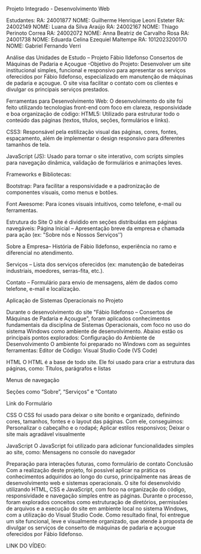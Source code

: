 Projeto Integrado - Desenvolvimento Web

Estudantes:
RA: 24001877 NOME: Guilherme Henrique Leoni Esteter
RA: 24002149 NOME: Luana da Silva Araújo
RA: 24002167 NOME: Thiago Perinoto Correa
RA: 24002072 NOME: Anna Beatriz de Carvalho Rosa
RA: 24001738 NOME: Eduarda Celina Ezequiel Maltempe
RA: 1012023200170 NOME: Gabriel Fernando Verri

Análise das Unidades de Estudo – Projeto Fábio Ildefonso
Consertos de Máquinas de Padaria e Açougue
-Objetivo do Projeto:
 Desenvolver um site institucional simples, funcional e responsivo para apresentar os serviços oferecidos por Fábio Ildefonso, especializado em manutenção de máquinas de padaria e açougue. O site visa facilitar o contato com os clientes e divulgar os principais serviços prestados.

Ferramentas para Desenvolvimento Web:
O desenvolvimento do site foi feito utilizando tecnologias front-end com foco em clareza, responsividade e boa organização de código:
HTML5: Utilizado para estruturar todo o conteúdo das páginas (textos, títulos, seções, formulários e links).


CSS3: Responsável pela estilização visual das páginas, cores, fontes, espaçamento, além de implementar o design responsivo para diferentes tamanhos de tela.


JavaScript (JS): Usado para tornar o site interativo, com scripts simples para navegação dinâmica, validação de formulários e animações leves.


Frameworks e Bibliotecas:


Bootstrap: Para facilitar a responsividade e a padronização de componentes visuais, como menus e botões.


Font Awesome: Para ícones visuais intuitivos, como telefone, e-mail ou ferramentas.


 Estrutura do Site
O site é dividido em seções distribuídas em páginas navegáveis:
Página Inicial – Apresentação breve da empresa e chamada para ação (ex: "Sobre nós e Nossos Serviços’’)


Sobre a Empresa– História de Fábio Ildefonso, experiência no ramo e diferencial no atendimento.


Serviços – Lista dos serviços oferecidos (ex: manutenção de batedeiras industriais, moedores, serras-fita, etc.).


Contato – Formulário para envio de mensagens, além de dados como telefone, e-mail e localização.



Aplicação de Sistemas Operacionais no Projeto 

Durante o desenvolvimento do site "Fábio Ildefonso – Consertos de Máquinas de Padaria e Açougue", foram aplicados conhecimentos fundamentais da disciplina de Sistemas Operacionais, com foco no uso do sistema Windows como ambiente de desenvolvimento. Abaixo estão os principais pontos explorados:
Configuração do Ambiente de Desenvolvimento
O ambiente foi preparado no Windows com as seguintes ferramentas:
Editor de Código: Visual Studio Code (VS Code)



HTML 
O HTML é a base de todo site. Ele foi usado para criar a estrutura das páginas, como:
Títulos, parágrafos e listas


Menus de navegação


Seções como “Sobre”, “Serviços” e “Contato


Link do Formulário

CSS 
O CSS foi usado para deixar o site bonito e organizado, definindo cores, tamanhos, fontes e o layout das páginas.
Com ele, conseguimos:
Personalizar o cabeçalho e o rodapé; Aplicar estilos responsivos; Deixar o site mais agradável visualmente

JavaScript 
O JavaScript foi utilizado para adicionar funcionalidades simples ao site, como:
Mensagens no console do navegador


Preparação para interações futuras, como formulário de contato
Conclusão
Com a realização deste projeto, foi possível aplicar na prática os conhecimentos adquiridos ao longo do curso, principalmente nas áreas de desenvolvimento web e sistemas operacionais. O site foi desenvolvido utilizando HTML, CSS e JavaScript, com foco na organização do código, responsividade e navegação simples entre as páginas.
Durante o processo, foram explorados conceitos como estruturação de diretórios, permissões de arquivos e a execução do site em ambiente local no sistema Windows, com a utilização do Visual Studio Code.
Como resultado final, foi entregue um site funcional, leve e visualmente organizado, que atende à proposta de divulgar os serviços de conserto de máquinas de padaria e açougue oferecidos por Fábio Ildefonso.



LINK DO VÍDEO: 





